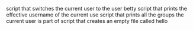 script that switches the current user to the user betty
script that prints the effective username of the current use
script that prints all the groups the current user is part of
script that creates an empty file called hello
